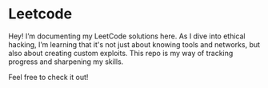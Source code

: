 # Leetcode

Hey! I’m documenting my LeetCode solutions here. As I dive into ethical hacking, I’m learning that it's not just about knowing tools and networks, but also about creating custom exploits. This repo is my way of tracking progress and sharpening my skills.

Feel free to check it out!

